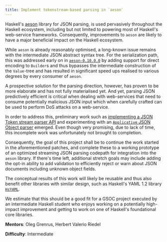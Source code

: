 ```yaml
---
title: Implement tokenstream-based parsing in `aeson`
---
```


Haskell's [aeson](http://hackage.haskell.org/package/aeson) library
for JSON parsing, is used pervasively throughout the Haskell
ecosystem, including but not limited to powering most of Haskell's
web-service frameworks. Consequently, improvements to `aeson` are
likely to have a major beneficial impact on the Haskell ecosystem.

While `aeson` is already reasonably optimised, a long-known issue
remains with the intermediate JSON abstract syntax tree. For the
serialization path, this was addressed early on in
[`aeson-0.10.0.0`](http://hackage.haskell.org/package/aeson-0.10.0.0/changelog)
by adding support for direct encoding to `Builder`s and thus bypasses
the intermediate construction of the `Value`-tree and has resulted in
significant speed ups realised to various degrees by every consumer
of `aeson`.

A prospective solution for the parsing direction, however, has proven
to be more elaborate and has not fully materialised yet. And yet,
parsing JSON predictively efficient is critical when dealing with
web-services that need to consume potentially malicious JSON input
which when carefully crafted can be used to perform DoS attacks on a
web-service.

In order to address this, preliminary work such as [implementing a
JSON Token stream parser API](https://github.com/bos/aeson/pull/560)
and experimenting with an
[`Applicative` JSON Object parser](https://github.com/bos/aeson/pull/564)
emerged. Even though very promising, due to lack of time, this
incomplete work was unfortunately not brought to completion.

Consequently, the goal of this project shall be to continue the work
started in the aforementioned patches, and complete these to a working
prototype of an optimized streaming JSON parsing codepath for
integration into the `aeson` library. If there's time left, additional
stretch goals may include adding the opt-in ability to add validation
to efficiently reject or warn about JSON documents including unknown
object fields.

The conceptual results of this work will likely be reusable and thus
also benefit other libraries with similar design, such as Haskell's
YAML 1.2 library [`HsYAML`](http://hackage.haskell.org/package/HsYAML).

We estimate that this should be a good fit for a GSOC project executed
by an intermediate Haskell student who enjoys working on a potentially
high-impact improvement and getting to work on one of Haskell's
foundational core libraries.

**Mentors**: Oleg Grenrus, Herbert Valerio Riedel

**Difficulty**: Intermediate